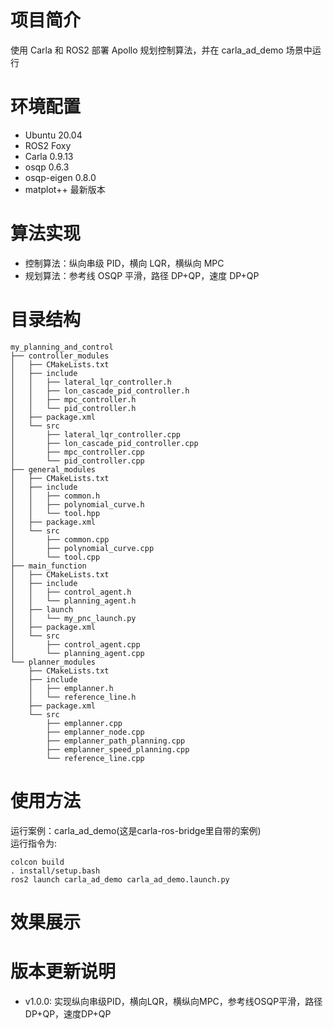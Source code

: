 # 项目简介
使用 Carla 和 ROS2 部署 Apollo 规划控制算法，并在 carla_ad_demo 场景中运行

# 环境配置
- Ubuntu 20.04  
- ROS2 Foxy   
- Carla 0.9.13  
- osqp 0.6.3  
- osqp-eigen 0.8.0   
- matplot++ 最新版本   

# 算法实现
- 控制算法：纵向串级 PID，横向 LQR，横纵向 MPC 
- 规划算法：参考线 OSQP 平滑，路径 DP+QP，速度 DP+QP

# 目录结构
```plaintext
my_planning_and_control  
├── controller_modules
│   ├── CMakeLists.txt
│   ├── include
│   │   ├── lateral_lqr_controller.h
│   │   ├── lon_cascade_pid_controller.h
│   │   ├── mpc_controller.h
│   │   └── pid_controller.h
│   ├── package.xml
│   └── src
│       ├── lateral_lqr_controller.cpp
│       ├── lon_cascade_pid_controller.cpp
│       ├── mpc_controller.cpp
│       └── pid_controller.cpp
├── general_modules
│   ├── CMakeLists.txt
│   ├── include
│   │   ├── common.h
│   │   ├── polynomial_curve.h
│   │   └── tool.hpp
│   ├── package.xml
│   └── src
│       ├── common.cpp
│       ├── polynomial_curve.cpp
│       └── tool.cpp
├── main_function
│   ├── CMakeLists.txt
│   ├── include
│   │   ├── control_agent.h
│   │   └── planning_agent.h
│   ├── launch
│   │   └── my_pnc_launch.py
│   ├── package.xml
│   └── src
│       ├── control_agent.cpp
│       └── planning_agent.cpp
└── planner_modules
    ├── CMakeLists.txt
    ├── include
    │   ├── emplanner.h
    │   └── reference_line.h
    ├── package.xml
    └── src
        ├── emplanner.cpp
        ├── emplanner_node.cpp
        ├── emplanner_path_planning.cpp
        ├── emplanner_speed_planning.cpp
        └── reference_line.cpp
```
# 使用方法  
运行案例：carla_ad_demo(这是carla-ros-bridge里自带的案例)\
运行指令为:
```plaintext
colcon build
. install/setup.bash
ros2 launch carla_ad_demo carla_ad_demo.launch.py  
```
# 效果展示
# 版本更新说明
- v1.0.0: 实现纵向串级PID，横向LQR，横纵向MPC，参考线OSQP平滑，路径DP+QP，速度DP+QP
